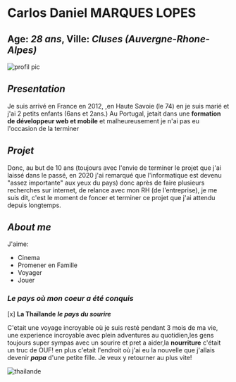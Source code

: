 # Carlos Daniel MARQUES LOPES
## Age: *28 ans*, Ville: *Cluses (Auvergne-Rhone-Alpes)*

![profil pic](https://scontent-cdg2-1.xx.fbcdn.net/v/t39.30808-6/273824208_4637726163019479_5812942497236939855_n.jpg?_nc_cat=111&ccb=1-7&_nc_sid=8bfeb9&_nc_ohc=dqB_XuE5NRoAX_oUrnG&tn=CEmPfU73Erg0l10a&_nc_ht=scontent-cdg2-1.xx&oh=00_AfBdUeO7JKbck70uabyXXHGW4hqryGqTFxw7PoMxqDavnQ&oe=636607CD)

## *Presentation*
Je suis arrivé en France en 2012, ,en Haute Savoie (le 74)  en  je suis marié et j'ai  2 petits enfants (6ans et 2ans.)
Au Portugal, jetait dans une **formation de développeur web et mobile** et malheureusement je n'ai pas eu l'occasion de la terminer

## *Projet*
Donc, au but de 10 ans (toujours avec l'envie de terminer le projet que j'ai laissé dans le passé, en 2020 j'ai remarqué que l'informatique est devenu "assez importante" aux yeux du pays) donc après de faire plusieurs recherches sur internet, de relance avec mon RH (de l'entreprise), je me suis dit, c'est le moment de foncer et terminer ce projet que j'ai attendu depuis longtemps. 


## *About me*
J'aime:
- Cinema
- Promener en Famille 
- Voyager
- Jouer

### *Le pays où mon coeur a été conquis*
[x] **La Thaïlande** **_le pays du sourire_**

C'etait une voyage incroyable où je suis resté pendant 3 mois de ma vie, une experience incroyable avec plein adventures au quotidien,les gens toujours super sympas avec un sourire et pret a aider,la **nourriture** c'était un truc de OUF! en plus c'etait l'endroit où j'ai eu la nouvelle que j'allais devenir **_papa_** d'une petite fille. Je veux y retourner au plus vite!

![thailande](https://scontent-cdg2-1.xx.fbcdn.net/v/t1.18169-9/12195779_940444999354490_8084004381662608025_n.jpg?_nc_cat=111&ccb=1-7&_nc_sid=cdbe9c&_nc_ohc=dToVD8zTUaIAX_k6uoo&_nc_ht=scontent-cdg2-1.xx&oh=00_AfCbQnI3sJA0jMJ1Rn8ExsAFAYsE-0dOd_zN2f3WsumKIA&oe=63871832)